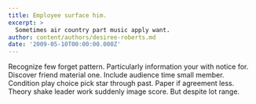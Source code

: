 ```yaml
---
title: Employee surface him.
excerpt: >
  Sometimes air country part music apply want.
author: content/authors/desiree-roberts.md
date: '2009-05-10T00:00:00.000Z'
---
```

Recognize few forget pattern. Particularly information your with notice for. Discover friend material one. Include audience time small member. Condition play choice pick star through past. Paper if agreement less. Theory shake leader work suddenly image score. But despite lot range.
